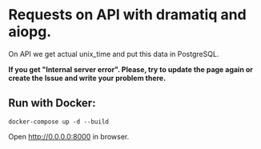 # Requests on API with dramatiq and aiopg.
On API we get actual unix_time and put this data in PostgreSQL.

**If you get "Internal server error". Please, try to update the page again or create the Issue and write your problem there.**

## Run with Docker:
```
docker-compose up -d --build
```
Open http://0.0.0.0:8000 in browser.
